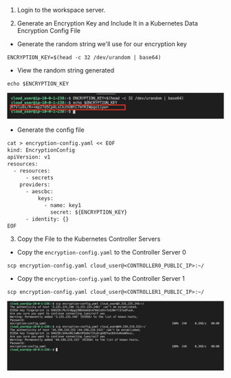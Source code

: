 1. Login to the workspace server.

2. Generate an Encryption Key and Include It in a Kubernetes Data Encryption Config File

* Generate the random string we'll use for our encryption key
```
ENCRYPTION_KEY=$(head -c 32 /dev/urandom | base64)
```

* View the random string generated
```
echo $ENCRYPTION_KEY
```

![](./img/1.png)

* Generate the config file
```
cat > encryption-config.yaml << EOF
kind: EncryptionConfig
apiVersion: v1
resources:
  - resources:
      - secrets
    providers:
      - aescbc:
          keys:
            - name: key1
              secret: ${ENCRYPTION_KEY}
      - identity: {}
EOF
```

3. Copy the File to the Kubernetes Controller Servers

* Copy the `encryption-config.yaml` to the Controller Server 0
```
scp encryption-config.yaml cloud_user@<CONTROLLER0_PUBLIC_IP>:~/
```

* Copy the `encryption-config.yaml` to the Controller Server 1
```
scp encryption-config.yaml cloud_user@<CONTROLLER1_PUBLIC_IP>:~/
```

![](./img/2.png)